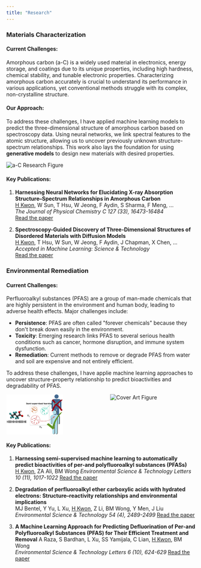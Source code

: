 ```yaml
---
title: "Research"  
---
```

### Materials Characterization

#### Current Challenges:
Amorphous carbon (a-C) is a widely used material in electronics, energy storage, and coatings due to its unique properties, including high hardness, chemical stability, and tunable electronic properties. Characterizing amorphous carbon accurately is crucial to understand its performance in various applications, yet conventional methods struggle with its complex, non-crystalline structure.

#### Our Approach:
To address these challenges, I have applied machine learning models to predict the three-dimensional structure of amorphous carbon based on spectroscopy data. Using neural networks, we link spectral features to the atomic structure, allowing us to uncover previously unknown structure-spectrum relationships. This work also lays the foundation for using <b>generative models</b> to design new materials with desired properties.

![a-C Research Figure](/images/amorphous_carbon_figure.jpeg)

#### Key Publications:

1. **Harnessing Neural Networks for Elucidating X-ray Absorption Structure–Spectrum Relationships in Amorphous Carbon**  
   <u>H Kwon</u>, W Sun, T Hsu, W Jeong, F Aydin, S Sharma, F Meng, ...  
   *The Journal of Physical Chemistry C 127 (33), 16473-16484*  
   [Read the paper](https://pubs.acs.org/doi/abs/10.1021/acs.jpcc.3c02029)

2. **Spectroscopy-Guided Discovery of Three-Dimensional Structures of Disordered Materials with Diffusion Models**  
   <u>H Kwon</u>, T Hsu, W Sun, W Jeong, F Aydin, J Chapman, X Chen, ...  
   *Accepted in Machine Learning: Science & Technology*  
   [Read the paper](https://arxiv.org/abs/2312.05472)


### Environmental Remediation 

#### Current Challenges:
Perfluoroalkyl substances (PFAS) are a group of man-made chemicals that are highly persistent in the environment and human body, leading to adverse health effects. Major challenges include:
- **Persistence**: PFAS are often called "forever chemicals" because they don't break down easily in the environment.
- **Toxicity**: Emerging research links PFAS to several serious health conditions such as cancer, hormone disruption, and immune system dysfunction.
- **Remediation**: Current methods to remove or degrade PFAS from water and soil are expensive and not entirely efficient.

To address these challenges, I have applie machine learning approaches to uncover structure-property relationship to predict bioactivities and degradability of PFAS.

<div style="display: flex; flex-direction: row; justify-content: space-between;">
    <img src="/images/images_large_ez2c00530_0005.jpeg" alt="PFAS Research Figure" style="width: 30%;"/>
    <img src="/images/estlcu.2019.6.issue-10.xlargecover-2.jpg" alt="Cover Art Figure" style="width: 45%;"/>
</div>

#### Key Publications:

1. **Harnessing semi-supervised machine learning to automatically predict bioactivities of per-and polyfluoroalkyl substances (PFASs)**   
   <u>H Kwon</u>, ZA Ali, BM Wong
   *Environmental Science & Technology Letters 10 (11), 1017-1022*
   [Read the paper](https://pubs.acs.org/doi/abs/10.1021/acs.estlett.2c00530)  

2. **Degradation of perfluoroalkyl ether carboxylic acids with hydrated electrons: Structure–reactivity relationships and environmental implications**  
    MJ Bentel, Y Yu, L Xu, <u>H Kwon</u>, Z Li, BM Wong, Y Men, J Liu
    *Environmental Science & Technology 54 (4), 2489-2499*
    [Read the paper](https://pubs.acs.org/doi/abs/10.1021/acs.est.9b05869)  

3. **A Machine Learning Approach for Predicting Defluorination of Per-and Polyfluoroalkyl Substances (PFAS) for Their Efficient Treatment and Removal**
    A Raza, S Bardhan, L Xu, SS Yamijala, C Lian, <u>H Kwon</u>, BM Wong  
    *Environmental Science & Technology Letters 6 (10), 624-629* 
    [Read the paper](https://pubs.acs.org/doi/abs/10.1021/acs.estlett.9b00476)


